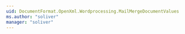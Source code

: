 ```yaml
---
uid: DocumentFormat.OpenXml.Wordprocessing.MailMergeDocumentValues
ms.author: "soliver"
manager: "soliver"
---
```

